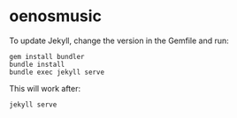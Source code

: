 # oenosmusic

To update Jekyll, change the version in the Gemfile and run:
```
gem install bundler
bundle install
bundle exec jekyll serve
```

This will work after:
```
jekyll serve
```
